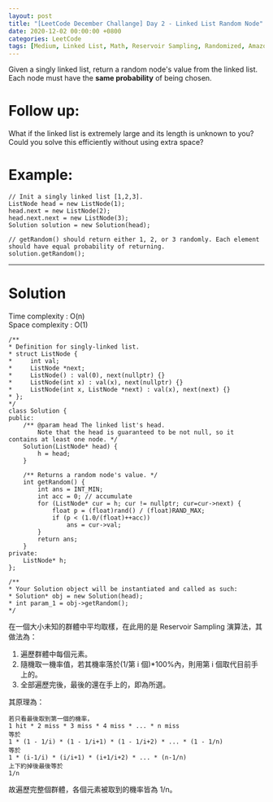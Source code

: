 ```yaml
---
layout: post
title: "[LeetCode December Challange] Day 2 - Linked List Random Node"
date: 2020-12-02 00:00:00 +0800
categories: LeetCode
tags: [Medium, Linked List, Math, Reservoir Sampling, Randomized, Amazon, C++]
---
```


Given a singly linked list, return a random node's value from the linked list. Each node must have the **same probability** of being chosen.

# Follow up:

What if the linked list is extremely large and its length is unknown to you? Could you solve this efficiently without using extra space?

# Example:

    // Init a singly linked list [1,2,3].
    ListNode head = new ListNode(1);
    head.next = new ListNode(2);
    head.next.next = new ListNode(3);
    Solution solution = new Solution(head);

    // getRandom() should return either 1, 2, or 3 randomly. Each element should have equal probability of returning.
    solution.getRandom();

---

# Solution

Time complexity : O(n)  
Space complexity : O(1)

    /**
    * Definition for singly-linked list.
    * struct ListNode {
    *     int val;
    *     ListNode *next;
    *     ListNode() : val(0), next(nullptr) {}
    *     ListNode(int x) : val(x), next(nullptr) {}
    *     ListNode(int x, ListNode *next) : val(x), next(next) {}
    * };
    */
    class Solution {
    public:
        /** @param head The linked list's head.
            Note that the head is guaranteed to be not null, so it contains at least one node. */
        Solution(ListNode* head) {
            h = head;
        }

        /** Returns a random node's value. */
        int getRandom() {
            int ans = INT_MIN;
            int acc = 0; // accumulate
            for (ListNode* cur = h; cur != nullptr; cur=cur->next) {
                float p = (float)rand() / (float)RAND_MAX;
                if (p < (1.0/(float)++acc))
                    ans = cur->val;
            }
            return ans;
        }
    private:
        ListNode* h;
    };

    /**
    * Your Solution object will be instantiated and called as such:
    * Solution* obj = new Solution(head);
    * int param_1 = obj->getRandom();
    */

在一個大小未知的群體中平均取樣，在此用的是 Reservoir Sampling 演算法，其做法為：

1. 遍歷群體中每個元素。
2. 隨機取一機率值，若其機率落於(1/第 i 個)\*100%內，則用第 i 個取代目前手上的。
3. 全部遍歷完後，最後的還在手上的，即為所選。

其原理為：

    若只看最後取到第一個的機率，
    1 hit * 2 miss * 3 miss * 4 miss * ... * n miss
    等於
    1 * (1 - 1/i) * (1 - 1/i+1) * (1 - 1/i+2) * ... * (1 - 1/n)
    等於
    1 * (i-1/i) * (i/i+1) * (i+1/i+2) * ... * (n-1/n)
    上下約掉後最後等於
    1/n

故遍歷完整個群體，各個元素被取到的機率皆為 1/n。
